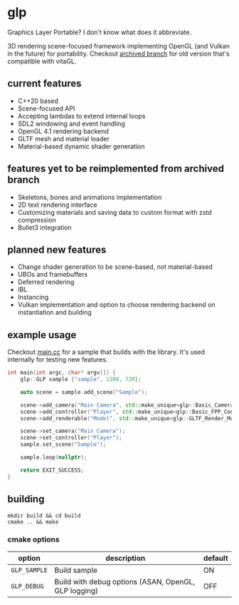 # glp

Graphics Layer Portable? I don't know what does it abbreviate.

3D rendering scene-focused framework implementing OpenGL (and Vulkan in the future) for portability.
Checkout [archived branch](https://github.com/damemay/glp/tree/archive-vitagl-compat) for old version that's compatible with vitaGL.

## current features
- C++20 based
- Scene-focused API
- Accepting lambdas to extend internal loops
- SDL2 windowing and event handling
- OpenGL 4.1 rendering backend
- GLTF mesh and material loader 
- Material-based dynamic shader generation

## features yet to be reimplemented from archived branch
- Skeletons, bones and animations implementation
- 2D text rendering interface
- Customizing materials and saving data to custom format with zstd compression
- Bullet3 integration

## planned new features
- Change shader generation to be scene-based, not material-based
- UBOs and framebuffers
- Deferred rendering
- IBL
- Instancing
- Vulkan implementation and option to choose rendering backend on instantiation and building

## example usage
Checkout [main.cc](main.cc) for a sample that builds with the library. It's used internally for testing new features.

```c++
int main(int argc, char* argv[]) {
    glp::GLP sample {"sample", 1280, 720};

    auto scene = sample.add_scene("Sample");

    scene->add_camera("Main Camera", std::make_unique<glp::Basic_Camera>());
    scene->add_controller("Player", std::make_unique<glp::Basic_FPP_Controller>(25.0f, 0.1f));
    scene->add_renderable("Model", std::make_unique<glp::GLTF_Render_Model>("sample_model.gltf"));

    scene->set_camera("Main Camera");
    scene->set_controller("Player");
    sample.set_scene("Sample");

    sample.loop(nullptr);

    return EXIT_SUCCESS;
}
```

## building

```
mkdir build && cd build
cmake .. && make
```

### cmake options
| option       | description                                          | default |
|--------------|------------------------------------------------------|---------|
| `GLP_SAMPLE` | Build sample                                         | ON      |
| `GLP_DEBUG`  | Build with debug options (ASAN, OpenGL, GLP logging) | OFF     |
